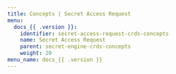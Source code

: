 ```yaml
---
title: Concepts | Secret Access Request
menu:
  docs_{{ .version }}:
    identifier: secret-access-request-crds-concepts
    name: Secret Access Request
    parent: secret-engine-crds-concepts
    weight: 20
menu_name: docs_{{ .version }}
---
```

